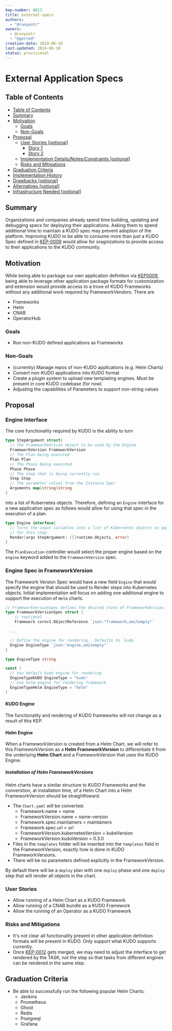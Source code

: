 ```yaml
---
kep-number: 0013
title: external-specs
authors:
  - "@runyontr"
owners:
  - @runyontr
  - "@gerred"
creation-date: 2019-06-18
last-updated: 2019-06-18
status: provisional
---
```


# External Application Specs

## Table of Contents

- [Table of Contents](#table-of-contents)
- [Summary](#summary)
- [Motivation](#motivation)
  - [Goals](#goals)
  - [Non-Goals](#non-goals)
- [Proposal](#proposal)
  - [User Stories [optional]](#user-stories-optional)
    - [Story 1](#story-1)
    - [Story 2](#story-2)
  - [Implementation Details/Notes/Constraints [optional]](#implementation-detailsnotesconstraints-optional)
  - [Risks and Mitigations](#risks-and-mitigations)
- [Graduation Criteria](#graduation-criteria)
- [Implementation History](#implementation-history)
- [Drawbacks [optional]](#drawbacks-optional)
- [Alternatives [optional]](#alternatives-optional)
- [Infrastructure Needed [optional]](#infrastructure-needed-optional)

## Summary

Organizations and companies already spend time building, updating and debugging specs for deploying their applications. Asking them to spend additional time to maintain a KUDO spec may prevent adoption of the platform. Improving KUDO to be able to consume more than just a KUDO Spec defined in [KEP-0009](keps/0009-operator-toolkit.md) would allow for oragnizations to provide access to their applications to the KUDO community.

## Motivation

While being able to package our own application definition via [KEP0009](keps/0009-operator-toolkit.md), being able to leverage other application package formats for customization and extension would provide access to a trove of KUDO Frameworks without any additional work required by FrameworkVendors. There are

- Frameworks
- Helm
- CNAB
- OperatorHub

### Goals

- Run non-KUDO defined applications as Frameworks

### Non-Goals

- (currently) Manage repos of non-KUDO applications (e.g. Helm Charts)
- Convert non-KUDO applications into KUDO format
- Create a plugin system to upload new templating engines. Must be present in core KUDO codebase (for now)
- Adjusting the capabilities of Parameters to support non-string values

## Proposal

### Engine Interface

The core functionality required by KUDO is the ability to turn

```go
type StepArgument struct{
  // The FrameworkVersion object to be used by the Engine
  FrameworkVersion FrameworkVersion
  // The Plan being executed
  Plan Plan
  // The Phase being executed
  Phase Phase
  // The step that is being currently run
  Step Step
  // The parameter values from the Instance Spec
  Arguments map[string]string
}
```

into a list of Kubernetes objects. Therefore, defining an `Engine` interface for a new application spec as follows would allow for using that spec in the execution of a plan.

```go
type Engine interface{
  // Turns the input variables into a list of Kubernetes objects to apply
  // for this step
  Render(args StepArgument) ([]runtime.Objects, error)
}
```

The `PlanExecution` controller would select the proper engine based on the `engine` keyword added to the `FrameworkVersion` spec.

### Engine Spec in FrameworkVersion

The Framework Version Spec would have a new field `Engine` that would specify the engine that should be used to Render steps into Kubernetes objects. Initial implementation will focus on adding one additional engine to support the execution of `Helm` charts.

```go
// FrameworkVersionSpec defines the desired state of FrameworkVersion.
type FrameworkVersionSpec struct {
	// +optional
	Framework corev1.ObjectReference `json:"framework,omitempty"`

  ...

  // Define the engine for rendering.  Defaults to `kudo`
  Engine EngineType `json:"engine,omitempty"`
}

type EngineType string

const (
  // Use default kudo engine for rendering
  EngineTypeKUDO EngineType = "kudo"
  // Use helm engine for rendering framework
  EngineTypeHelm EngineType = "helm"
)

```

#### KUDO Engine

The functionality and rendering of KUDO frameworks will not change as a result of this KEP.

#### Helm Engine

When a FrameworkVersion is created from a Helm Chart, we will refer to this FrameworkVersion as a **Helm FrameworkVersion** to differentiate it from the underlying **Helm Chart** and a FrameworkVersion that uses the KUDO Engine.

##### Installation of Helm FrameworkVersions

Helm charts have a similar structure to KUDO Frameworks and the converstion, at installation time, of a Helm Chart into a Helm FrameworkVersion should be straightfoward.

- The `Chart.yaml` will be converted:
  - Framework.name = name
  - FrameworkVersion.name = name-version
  - Framework.spec.maintainers = maintainers
  - Framework.spec.url = url
  - FrameworkVersion.kubernetesVersion = kubeVersion
  - FrameworkVersion.kudoVersion = 0.3.0
- Files in the `templates` folder will be inserted into the `templates` field in the FrameworkVersion, exactly how is done in KUDO FrameworkVersions.
- There will be no parameters defined explicitly in the FrameworkVersion.

By default there will be a `deploy` plan with one `deploy` phase and one `deploy` step that will render all objects in the chart.

### User Stories

- Allow running of a Helm Chart as a KUDO Framework
- Allow running of a CNAB bundle as a KUDO Framework
- Allow the running of an Operator as a KUDO Framework

### Risks and Mitigations

- It's not clear all functionality present in other application definition formats will be present in KUDO. Only support what KUDO supports currently.
- Once [KEP-0012](keps/0012-framework-extensions.md) gets merged, we may need to adjust the interface to get rendered by the TASK, not the step so that tasks from different engines can be rendered in the same step.

## Graduation Criteria

- Be able to successfully run the following popular Helm Charts:
  - Jenkins
  - Prometheus
  - Ghost
  - Redis
  - Postgreql
  - Grafana
